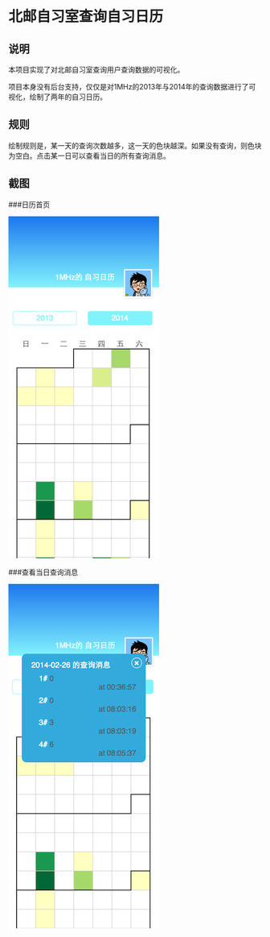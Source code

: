 # 北邮自习室查询自习日历

## 说明

本项目实现了对北邮自习室查询用户查询数据的可视化。

项目本身没有后台支持，仅仅是对1MHz的2013年与2014年的查询数据进行了可视化，绘制了两年的自习日历。

## 规则

绘制规则是，某一天的查询次数越多，这一天的色块越深。如果没有查询，则色块为空白。点击某一日可以查看当日的所有查询消息。

## 截图

###日历首页

![日历首页](./screenshot/1.png)

###查看当日查询消息

![查看当日查询消息](./screenshot/2.png)
